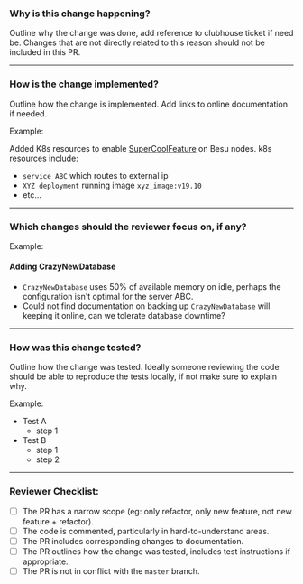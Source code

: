 ### Why is this change happening?
Outline why the change was done, add reference to clubhouse ticket if need be.
Changes that are not directly related to this reason should not be included in
this PR.

---

### How is the change implemented?
Outline how the change is implemented. Add links to online documentation if needed.

Example:

Added K8s resources to enable [SuperCoolFeature](online_documation_link_com) on Besu nodes. k8s resources include:
- `service ABC` which routes to external ip
- `XYZ deployment` running image `xyz_image:v19.10`
- etc...

--- 

### Which changes should the reviewer focus on, if any?
Example:
#### Adding CrazyNewDatabase
- `CrazyNewDatabase` uses 50% of available memory on idle,
perhaps the configuration isn't optimal for the server ABC.
- Could not find documentation on backing up `CrazyNewDatabase` will keeping it
online, can we tolerate database downtime?

---

### How was this change tested?
Outline how the change was tested. Ideally someone reviewing the code should
be able to reproduce the tests locally, if not make sure to explain why. 

Example:

- Test A
  - step 1
- Test B
  - step 1
  - step 2

---

### Reviewer Checklist:
- [ ] The PR has a narrow scope (eg: only refactor, only new feature, not new
feature + refactor).
- [ ] The code is commented, particularly in hard-to-understand areas.
- [ ] The PR includes corresponding changes to documentation.
- [ ] The PR outlines how the change was tested, includes test instructions if appropriate.
- [ ] The PR is not in conflict with the `master` branch.
